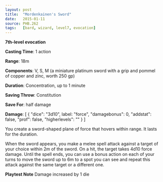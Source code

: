 ```yaml
---
layout: post
title:  "Mordenkainen's Sword"
date:   2015-01-11
source: PHB.262
tags:   [bard, wizard, level7, evocation]
---
```


**7th-level evocation**

**Casting Time**: 1 action

**Range**: 18m

**Components**: V, S, M (a miniature platinum sword with a grip and pommel of copper and zinc, worth 250 gp)

**Duration**: Concentration, up to 1 minute

**Saving Throw**: Constitution

**Save For**: half damage

**Damage**: [ { "dice": "3d10", label: "force", "damagebonus": 0, "addstat": false, "prof": false, "higherlevels": "" } ]

You create a sword-shaped plane of force that hovers within range. It lasts for the duration.

When the sword appears, you make a melee spell attack against a target of your choice within 2m of the sword. On a hit, the target takes 4d10 force damage. Until the spell ends, you can use a bonus action on each of your turns to move the sword up to 6m to a spot you can see and repeat this attack against the same target or a different one.

**Playtest Note** Damage increased by 1 die
